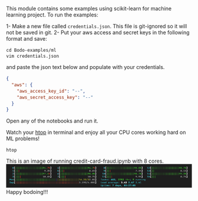 This module contains some examples using scikit-learn for machine learning project. 
To run the examples:

1- Make a new file called `credentials.json`. This file is git-ignored so it will not be saved in git.
2- Put your aws access and secret keys in the following format and save:

```shell
cd Bodo-examples/ml
vim credentials.json
```
and paste the json text below and populate with your credentials.

```json
{
  "aws": {
    "aws_access_key_id": "--",
    "aws_secret_access_key": "--"
  }
}
```

Open any of the notebooks and run it.

Watch your [htop](https://formulae.brew.sh/formula/htop) in terminal and enjoy
all your CPU cores working hard on ML problems!

```shell
htop
```

This is an image of running credit-card-fraud.ipynb with 8 cores.
![img.png](img.png)
Happy bodoing!!!
